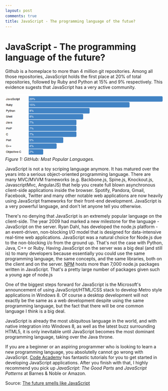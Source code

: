 ```yaml
---
layout: post
comments: true
title: JavaScript - The programming language of the futue?
---
```


JavaScript - The programming language of the future?
=================

Github is a homeplace to more than 4 million git repositories. Among all those repositories, JavaScript holds the first place at 20% of total repositories, followed by Ruby and Python at 15% and 9% respectively. This evidence sugests that JavaScript has a very active community.

![GitHub: Most Popular Languages](/assets/top_languages.png) *Figure 1: GitHub: Most Popular Languages.*

JavaScript is not a toy scriping language anymore. It has matured over the years into a serious object-oriented programming language. There are many MVC/MVVM frameworks (e.g. Backbone.js, Spine.js, Knockout.js, JavascriptMvc, AngularJS) that help you create full blown asynchronous client-side applications inside the browser. Spotify, Pandora, Gmail, Facebook, Twitter and many other notable web applications are now heavily using JavaScript frameworks for their front-end development. JavaScript is a very powerful language, and don't let anyone tell you otherwise.

There's no denying that JavaScript is an extremely popular language on the client-side. The year 2009 had marked a new milestone for the language - JavaScript on the server. Ryan Dahl, has developed the node.js platform - an event-driven, non-blocking I/O model that is designed for data-intensive real-time web applications. JavaScript was a natural choice for Node.js due to the non-blocking i/o from the ground up. That's not the case with Python, Java, C++ or Ruby. Having JavaScript on the server was a big deal (and still is) to many developers because essentially you could use the same programming language, the same concepts, and the same libraries, both on the client and on the server. [NPM](http://npmjs.org/) hosts more than 7,000 node.js packages written in JavaScript. That's a pretty large number of packages given such a young age of node.js

One of the biggest steps forward for JavaScript is the Microsoft's announcement of using JavaScript/HTML/CSS stack to develop Metro style applications in Windows 8. Of course a desktop development will not exactly be the same as a web development despite using the same programming language, but the fact that there will be one common language I think is a big deal.

JavaScript is already the most ubiquitous language in the world, and with native integration into Windows 8, as well as the latest buzz surrounding HTML5, it is only inevitable until JavaScript becomes the most dominant programming language, taking over the Java throne. 

If you are a beginner or an aspiring programmer who is looking to learn a new programming language, you absolutelly cannot go wrong with JavaScript.
[Code Academy](http://codeacademy.com/) has fantastic tutorials for you to get started in developing JavaScript applications. After you finish with that, I highly recommend you pick up *JavaScript: The Good Parts* and *JavaScript Patterns* at Barnes & Noble or Amazon.

Source: [The future smells like JavaScript](http://blog.jonasbandi.net/2012/02/future-smells-like-javascript.html)
